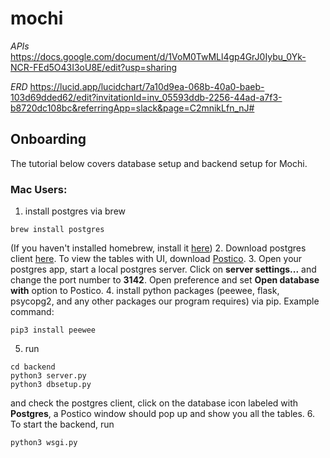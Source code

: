 # mochi
*APIs* https://docs.google.com/document/d/1VoM0TwMLl4gp4GrJ0Iybu_0Yk-NCR-FEd5O43I3oU8E/edit?usp=sharing

*ERD* https://lucid.app/lucidchart/7a10d9ea-068b-40a0-baeb-103d69dded62/edit?invitationId=inv_05593ddb-2256-44ad-a7f3-b8720dc108bc&referringApp=slack&page=C2mnikLfn_nJ#

## Onboarding
The tutorial below covers database setup and backend setup for Mochi.
### Mac Users:
1. install postgres via brew 
```
brew install postgres
```
(If you haven't installed homebrew, install it [here](https://brew.sh/))
2. Download postgres client [here](https://postgresapp.com/). To view the tables with UI, download [Postico](https://eggerapps.at/postico/).
3. Open your postgres app, start a local postgres server. Click on **server settings...** and change the port number to **3142**. Open preference and set **Open database with** option to Postico.
4. install python packages (peewee, flask, psycopg2, and any other packages our program requires) via pip.
Example command:

```
pip3 install peewee
```
5. run
```
cd backend
python3 server.py
python3 dbsetup.py
```
and check the postgres client, click on the database icon labeled with **Postgres**, a Postico window should pop up and show you all the tables.
6. To start the backend, run
```
python3 wsgi.py
```